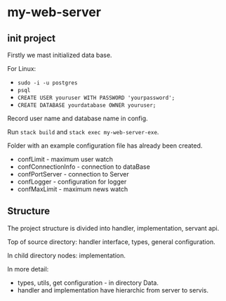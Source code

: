 # my-web-server

## init project

Firstly we mast initialized data base. 

For Linux:
* `sudo -i -u postgres`
* `psql`
* `CREATE USER youruser WITH PASSWORD 'yourpassword';`
* `CREATE DATABASE yourdatabase OWNER youruser;`

Record user name and database name in config.

Run `stack build` and `stack exec my-web-server-exe`.

Folder with an example configuration file has already been created.
* confLimit - maximum user watch
* confConnectionInfo - connection to dataBase
* confPortServer - connection to Server
* confLogger - configuration for logger
* confMaxLimit - maximum news watch

## Structure

The project structure is divided into handler, implementation, servant api.

Top of source directory: handler interface, types, general configuration.

In child directory nodes: implementation.

In more detail:
* types, utils, get configuration - in directory Data.
* handler and implementation have hierarchic from server to servis.
